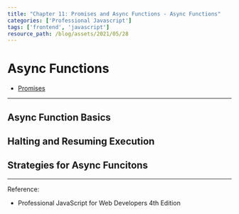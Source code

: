 ```yaml
---
title: "Chapter 11: Promises and Async Functions - Async Functions" 
categories: ['Professional Javascript']
tags: ['frontend', 'javascript']
resource_path: /blog/assets/2021/05/28
---
```


# Async Functions 

- [Promises](#promises)

---

## Async Function Basics

## Halting and Resuming Execution

## Strategies for Async Funcitons


---

Reference:

- Professional JavaScript for Web Developers 4th Edition
